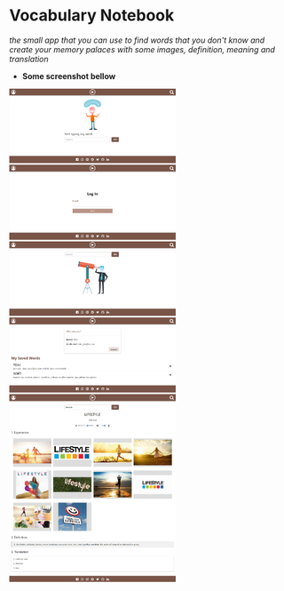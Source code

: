 # Vocabulary Notebook

_the small app that you can use to find words that you don't know and create your memory palaces with some images, definition, meaning and translation_

* **Some screenshot bellow**

<img src='./screenshots/page.png' width='300' />

<img src='./screenshots/page1.png' width='300' />
<img src='./screenshots/page2.png' width='300' />
<img src='./screenshots/page3.png' width='300' />


<img src='./screenshots/page4.png' width='300' />